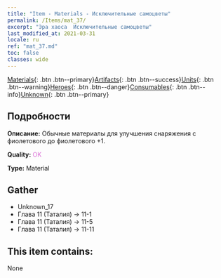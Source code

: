 ```yaml
---
title: "Item - Materials - Исключительные самоцветы"
permalink: /Items/mat_37/
excerpt: "Эра хаоса  Исключительные самоцветы"
last_modified_at: 2021-03-31
locale: ru
ref: "mat_37.md"
toc: false
classes: wide
---
```

 [Materials](/ru/Items/){: .btn .btn--primary}[Artifacts](/ru/Items/Artifacts/){: .btn .btn--success}[Units](/ru/Items/Units/){: .btn .btn--warning}[Heroes](/ru/Items/Heroes/){: .btn .btn--danger}[Consumables](/ru/Items/Consumables/){: .btn .btn--info}[Unknown](/ru/Items/Unknown/){: .btn .btn--primary}

## Подробности
 **Описание:** Обычные материалы для улучшения снаряжения c фиолетового до фиолетового +1.

 **Quality:** <span style="color: #DA70D6">OK</span>

 **Type:** Material

## Gather

*    Unknown_17 
*    Глава 11 (Таталия) -> 11-1 
*    Глава 11 (Таталия) -> 11-5 
*    Глава 11 (Таталия) -> 11-11 

## This item contains:

  None


